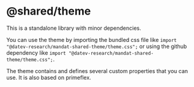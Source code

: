 # @shared/theme

This is a standalone library with minor dependencies. 

You can use the theme by importing the bundled css file like `import "@datev-research/mandat-shared-theme/theme.css";` or using the github 
dependency like `import "@datev-research/mandat-shared-theme/theme.css";`.

The theme contains and defines several custom properties that you can use. It is also based on primeflex.
